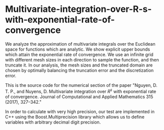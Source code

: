 # Multivariate-integration-over-R-s-with-exponential-rate-of-convergence
We analyze the approximation of multivariate integrals over the Euclidean space for functions which are analytic. We show explicit upper bounds which attain the exponential rate of convergence. We use an infinite grid with different mesh sizes in each direction to sample the function, and then truncate it. In our analysis, the mesh sizes and the truncated domain are chosen by optimally balancing the truncation error and the discretization error.

This is the source code for the numerical section of the paper "Nguyen, D. T. P., and Nuyens, D. Multivariate integration over $R^s$ with exponential rate of convergence. Journal of Computational and Applied Mathematics 315 (2017), 327–342."

In order to calculate with very high precision, our test are implemented in C++ using the Boost.Multiprecision library which allows us to define variables with arbitrary decimal digit precision.
